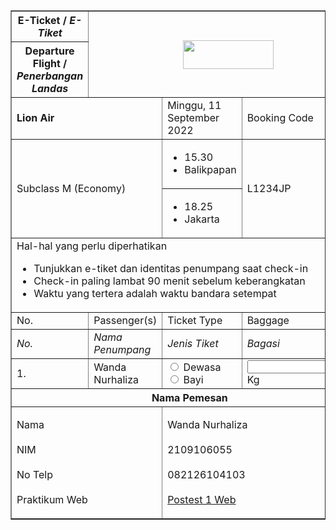 <!DOCTYPE html>
<html lang="en">

<body>
    <table border = 1>
        <tr>
            <th> E-Ticket / <i> E-Tiket </i> </th>
            <th colspan = 4 rowspan = 2> <img src = "https://1.bp.blogspot.com/-cBfGfTYoBlY/YOMgGumda6I/AAAAAAAAIuM/Q-bnZSnnUBEFjJihQVK0ZMnJAqFjpL8QgCLcBGAsYHQ/s1453/logo-traveloka.png" width = 145 height = 46 > </th>
        </tr> 
        <tr>
            <th> Departure Flight / <i> Penerbangan Landas </i> </th>
        </tr>
        <tr>
            <td colspan = 2> <p> <b> Lion Air </b> </p> </td>
            <td> Minggu, 11 September 2022 </td>
            <td> Booking Code </td>
        </tr> 
        <tr>
            <td rowspan = 2 colspan = 2> Subclass M (Economy) </td>
            <td>
                <ul>
                    <li> 15.30 </li>
                    <li> Balikpapan </li>
                </ul>
            </td>
            <td rowspan = 2 > L1234JP </td>
        </tr>
        <tr>
            <td>
                <ul>
                    <li> 18.25 </li>
                    <li> Jakarta </li>
                </ul>
            </td>
        </tr>
        <tr>
            <td colspan = 4> Hal-hal yang perlu diperhatikan
                <ul>
                    <li> Tunjukkan e-tiket dan identitas penumpang saat check-in </li>
                    <li> Check-in paling lambat 90 menit sebelum keberangkatan </li>
                    <li> Waktu yang tertera adalah waktu bandara setempat </li>
                </ul>
            </td>
        </tr>  
        <tr>
            <td> No. </td>
            <td> Passenger(s) </td>
            <td> Ticket Type </td>
            <td> Baggage </td>
        </tr> 
        <tr>
            <td> <i> No. </i> </td>
            <td> <i> Nama Penumpang </i> </td>
            <td> <i> Jenis Tiket </i> </td>
            <td> <i> Bagasi </i> </td>
        </tr>
        <tr>
            <td> 1. </td>
            <td> Wanda Nurhaliza </td>
            <td> 
                <input type = "radio" name = "Jenis Tiket"> Dewasa <br>
                <input type = "radio" name = "Jenis Tiket"> Bayi <br> 
            </td>
            <td> 
                <input type = "number" name = "Bagasi"> Kg <br> 
            </td>
        </tr>  
        <tr>
            <th colspan = 4> Nama Pemesan </th>
        </tr> 
        <tr>
            <td colspan = 2> <p> Nama <br> <br> NIM <br> <br> No Telp <br> <br> Praktikum Web </p> </td>
            <td colspan = 2> <p> Wanda Nurhaliza <br> <br> 2109106055 <br> <br> 082126104103 <br> <br> <a href = "https://classroom.google.com/u/0/c/NTI3MzE4MTg1ODc2/a/NTQ3Njc1NTYwNDI4/details" > Postest 1 Web </a> </p> </td>
        </tr>
    </table>
</body>

</html>
